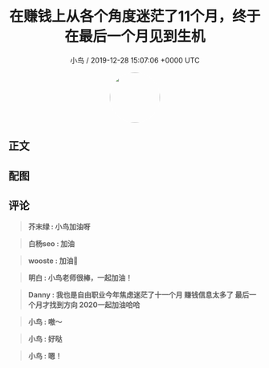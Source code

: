 <h1 align="center">在赚钱上从各个角度迷茫了11个月，终于在最后一个月见到生机</h1>
<p align="center">
    <a>小鸟 / 2019-12-28 15:07:06 &#43;0000 UTC</a>
</p>

<div align="center">
    <img src="https://images.zsxq.com/FlkzLctz9pLfbMRsmuj8Ockuh2QZ?e=1590940799&amp;token=kIxbL07-8jAj8w1n4s9zv64FuZZNEATmlU_Vm6zD:DBQll41exL_GvcaD9_tK6ysxot8=" width="100" height="100" style="border:1px solid;border-radius:50%; color:#ffffff"/>
</div>

## 正文

<div>

</div>

## 配图
<div class="image" align="center">

</div>

## 评论

<div align="left">
<div>

<blockquote >
<span> <strong>芥末绿 : 小鸟加油呀 </strong></span>
</blockquote>

<blockquote >
<span> <strong>白杨seo : 加油 </strong></span>
</blockquote>

<blockquote >
<span> <strong>wooste : 加油💪 </strong></span>
</blockquote>

<blockquote >
<span> <strong>明白 : 小鸟老师很棒，一起加油！ </strong></span>
</blockquote>

<blockquote >
<span> <strong>Danny : 我也是自由职业今年焦虑迷茫了十一个月 赚钱信息太多了  最后一个月才找到方向 2020一起加油哈哈 </strong></span>
</blockquote>

<blockquote >
<span> <strong>小鸟 : 嗷～ </strong></span>
</blockquote>

<blockquote >
<span> <strong>小鸟 : 好哒 </strong></span>
</blockquote>

<blockquote >
<span> <strong>小鸟 : 嗯！ </strong></span>
</blockquote>

</div>
</div>